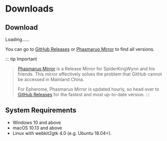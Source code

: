 # Downloads
<h2 id="Download">Download</h2>
<p id="OSVERSION">Loading......</p>
<p id="EPHVERSION"></p>
<div id="downloadButtonContainer"></div>

You can go to [GitHub Releases](https://github.com/ResetPower/Epherome/releases) or [Phasmaruo Mirror](https://mirror.phasmaruo.com/epherome) to find all versions.

::: tip Important
>[Phasmaruo Mirror](https://mirror.phasmaruo.com) is a Release Mirror for SpiderKingWynn and his friends. This mirror effectively solves the problem that GitHub cannot be accessed in Mainland China.
>
>For Epherome, Phasmaruo Mirror is updated hourly, so head over to [GitHub Releases](https://github.com/ResetPower/Epherome/releases) for the fastest and most up-to-date version.
:::

## System Requirements

- Windows 10 and above
- macOS 10.13 and above
- Linux with webkit2gtk 4.0 (e.g. Ubuntu 18.04+).

<style>
    .downloadbutton {
        padding: 10px 20px;
        font-size: 18px;
        background-color: #4CAF50;
        color: white;
        border: none;
        border-radius: 5px;
        cursor: pointer;
    }
</style>

<script module>
    export default {
        mounted() {
        fetch('https://mirror.phasmaruo.com/epherome/release.json')
            .then(response => response.json())
            .then(data => {
                const htmlUrl = data[0].html_url;
                const version = htmlUrl.match(/tag\/(.*)$/)[1];
                this.checkOperatingSystem(version);
            });
        },
        methods: {
            checkOperatingSystem(version) {
                document.getElementById("downloadButtonContainer").innerHTML = null;
                var osName = "Unknown";
                var osVersion = "Unknown";
                var userAgent = navigator.userAgent.toLowerCase();
                if (userAgent.indexOf("win") >= 0) {
                    osName = "Windows";
                    osVersion = "Windows 10 and above (Windows 7 users must compile from <a href='https://github.com/ResetPower/Epherome' target='_blank'>source</a> according to the <a href='https://tauri.app/v1/guides/building/windows#supporting-windows-7' target='_blank'>Tauri documentation</a>)";
                    this.addDownloadButton("https://mirror.phasmaruo.com/epherome/"+version+"/Epherome_"+version+"_x86-setup.exe", "Download x86 Installer(.exe)");
                    this.addDownloadButton("https://mirror.phasmaruo.com/epherome/"+version+"/Epherome_"+version+"_x64-setup.exe", "Download x64 Installer(.exe)");
                    this.addDownloadButton("https://mirror.phasmaruo.com/epherome/"+version+"/Epherome_"+version+"_arm64-setup.exe", "Download arm64 Installer(.exe)");
                } else if (userAgent.indexOf("mac") >= 0) {
                    osName = "macOS";
                    osVersion = "macOS High Sierra (10.13) and above";
                    this.addDownloadButton("https://mirror.phasmaruo.com/epherome/"+version+"/Epherome_"+version+"_universal.dmg", "Download Universal Installer Image(.dmg)");
                    this.addDownloadButton("https://mirror.phasmaruo.com/epherome/"+version+"/Epherome_universal.app.tar.gz", "Download Universal Software(.app)")
                } else if (userAgent.indexOf("linux") >= 0) {
                    osName = "Linux";
                    osVersion = "Linux with webkit2gtk 4.0 (e.g. Ubuntu 18.04+), Linux Arm64 is not supported yet.";
                    this.addDownloadButton("https://mirror.phasmaruo.com/epherome/"+version+"/Epherome_"+version+"_amd64.deb", "Download amd64 Software Package(.deb)");
                    this.addDownloadButton("https://mirror.phasmaruo.com/epherome/"+version+"/Epherome_"+version+"_amd64.AppImage", "Download amd64 Common Software Package(.AppImage)");
                }
                document.getElementById("Download").innerHTML = "Epherome " + osName + " Version";
                document.getElementById("OSVERSION").innerHTML = "System Requirements: " + osVersion;
                document.getElementById("EPHVERSION").innerHTML = "Latest Version: " + version;
                if (osName == "Unknown") {
                    document.getElementById("Download").innerHTML = "Epherome";
                    document.getElementById("OSVERSION").innerHTML = "Epherome does not support the device you are using."
                    document.getElementById("EPHVERSION").innerHTML = null
                }
                if ((userAgent.indexOf("iphone") >= 0) || (userAgent.indexOf("android") >= 0)) {
                    document.getElementById("Download").innerHTML = "Epherome";
                    document.getElementById("OSVERSION").innerHTML = "Sorry, Epherome is not supported for mobile/tablet use.";
                    document.getElementById("EPHVERSION").innerHTML = "Visit the Github Release below or use your computer to access to download Epherome.";
                    document.getElementById("downloadButtonContainer").innerHTML = null
                }
            },
            addDownloadButton(downloadUrl, buttonText) {
                var container = document.getElementById("downloadButtonContainer");
                var buttonContainer = document.createElement("div");
                buttonContainer.className = "button-container";
                var button = document.createElement("a");
                button.innerHTML = buttonText;
                button.setAttribute("href",downloadUrl)
                buttonContainer.appendChild(button);
                container.appendChild(buttonContainer);
            }
        }
    }
</script>